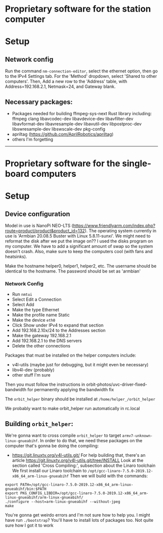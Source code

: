 # Proprietary software for the station computer

# Setup

## Network config

Run the command `nm-connection-editor`, select the ethernet option,
then go to the IPv4 Settings tab. For the 'Method' dropdown, select 'Shared to other computers'.
Then, Add a new row to the 'Address' table, with Address=192.168.2.1, Netmask=24, and Gateway blank.

## Necessary packages:

* Packages needed for building ffmpeg-sys-next Rust library including:
  ffmpeg clang libavcodec-dev libavdevice-dev libavfilter-dev libavformat-dev
  libavresample-dev libavutil-dev libpostproc-dev libswresample-dev libswscale-dev pkg-config
* apriltag (https://github.com/AprilRobotics/apriltag)
* others I'm forgetting

----------------------------------------------------------------------------------

# Proprietary software for the single-board computers

# Setup

## Device configuration
Model in use is NanoPi NEO-LTS (https://www.friendlyarm.com/index.php?route=product/product&product_id=132).
The operating system currently in use is 'Armbian 20.08.5 Buster with Linux 5.8.11-sunxi'.
We might need to reformat the disk after we put the image on?? I used the disks program on my computer.
We have to add a significant amount of swap so the system doesn't crash. Also, make sure to keep the
computers cool (with fans and heatsinks).

Make the hostname helper0, helper1, helper2, etc. The username should be identical to the hostname. The
password should be set as 'armbian'

### Network Config 

* Run `nmtui`
* Select Edit a Connection
* Select Add
* Make the type Ethernet
* Make the profile name Static
* Make the device `eth0`
* Click Show under IPv4 to expand that section
* Add 192.168.2.10x/24 to the Addresses section
* Make the gateway 192.168.2.1
* Add 192.168.2.1 to the DNS servers
* Delete the other connections

Packages that must be installed on the helper computers include:
* v4l-utils (maybe just for debugging, but it might even be necessary)
* libv4l-dev (probably)
* other stuff I'm sure

Then you must follow the instructions in orbit-photos/uvc-driver-fixed-bandwidth for
permanently applying the bandwidth fix

The `orbit_helper` binary should be installed at `/home/helper_/orbit_helper`

We probably want to make orbit_helper run automatically
in rc.local

## Building `orbit_helper`:

We're gonna want to cross compile `orbit_helper` to target `armv7-unknown-linux-gnueabihf`.
In order to do that, we need these packages on the computer that's gonna be doing the compiling:
* https://git.linuxtv.org/v4l-utils.git/
  For help building that, there's an article https://git.linuxtv.org/v4l-utils.git/tree/INSTALL
  Look at the section called 'Cross Compiling:', subsection about the Linaro toolchain
  We first install our Linaro toolchain to `/opt/gcc-linaro-7.5.0-2019.12-x86_64_arm-linux-gnueabihf`
  Then we will build with the commands:
```shell
export PATH=/opt/gcc-linaro-7.5.0-2019.12-x86_64_arm-linux-gnueabihf/bin:$PATH
export PKG_CONFIG_LIBDIR=/opt/gcc-linaro-7.5.0-2019.12-x86_64_arm-linux-gnueabihf/arm-linux-gnueabihf/
./configure --host=arm-linux-gnueabihf --without-jpeg
make
```
You're gonna get weirdo errors and I'm not sure how to help you. I might have run `./bootstrap`?
You'll have to install lots of packages too. Not quite sure how I got it to work
